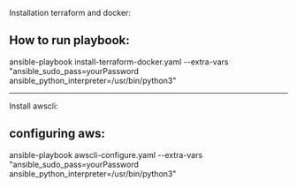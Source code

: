 Installation terraform and docker:

How to run playbook:
-------------------------
ansible-playbook install-terraform-docker.yaml --extra-vars "ansible_sudo_pass=yourPassword ansible_python_interpreter=/usr/bin/python3"

-------------------------------------------------------------------------------

Install awscli:

configuring aws:
-------------------
ansible-playbook awscli-configure.yaml --extra-vars "ansible_sudo_pass=yourPassword ansible_python_interpreter=/usr/bin/python3"
